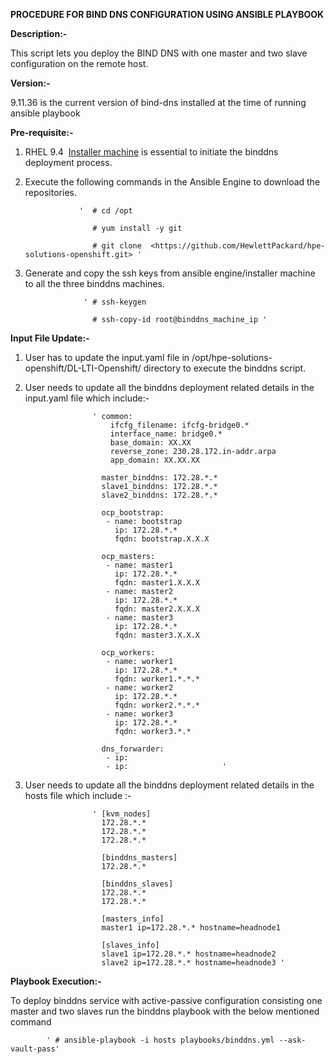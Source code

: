 ﻿**PROCEDURE FOR BIND DNS CONFIGURATION USING ANSIBLE PLAYBOOK**

**Description:-**

This script lets you deploy the BIND DNS with one master and two slave configuration on the remote host.

**Version:-**

9.11.36 is the current version of bind-dns installed at the time of running ansible playbook

**Pre-requisite:-**

1. RHEL 9.4  [Installer machine](https://github.com/HewlettPackard/hpe-solutions-openshift/blob/master/DL-LTI-Openshift/Readme.md "https://github.com/HewlettPackard/hpe-solutions-openshift/blob/master/DL-LTI-Openshift/Readme.md") is essential to initiate the binddns deployment process.
2. Execute the following commands in the Ansible Engine to download the repositories.

                   '  # cd /opt

                      # yum install -y git

                      # git clone  <https://github.com/HewlettPackard/hpe-solutions-openshift.git> '

3. Generate and copy the ssh keys from ansible engine/installer machine to all the three binddns machines.

                    ' # ssh-keygen 

                      # ssh-copy-id root@binddns_machine_ip '


**Input File Update:-**

1. User has to update the input.yaml file in /opt/hpe-solutions-openshift/DL-LTI-Openshift/ directory to  execute the binddns script.
2. User needs to update all the binddns deployment related details in the input.yaml file which include:-
                      
                      ' common:
                          ifcfg_filename: ifcfg-bridge0.*
                          interface_name: bridge0.*
                          base_domain: XX.XX
                          reverse_zone: 230.28.172.in-addr.arpa
                          app_domain: XX.XX.XX  
                        
                        master_binddns: 172.28.*.*
                        slave1_binddns: 172.28.*.*
                        slave2_binddns: 172.28.*.*

                        ocp_bootstrap:
                         - name: bootstrap
                           ip: 172.28.*.*
                           fqdn: bootstrap.X.X.X
                        
                        ocp_masters:
                         - name: master1
                           ip: 172.28.*.*
                           fqdn: master1.X.X.X
                         - name: master2
                           ip: 172.28.*.*
                           fqdn: master2.X.X.X
                         - name: master3
                           ip: 172.28.*.*
                           fqdn: master3.X.X.X 

                        ocp_workers:
                         - name: worker1
                           ip: 172.28.*.*
                           fqdn: worker1.*.*.*
                         - name: worker2
                           ip: 172.28.*.*
                           fqdn: worker2.*.*.*
                         - name: worker3
                           ip: 172.28.*.*
                           fqdn: worker3.*.* 

                        dns_forwarder:
                         - ip: 
                         - ip:                     ' 

3. User needs to update all the binddns deployment related details in the hosts file which include :-
                     
                      ' [kvm_nodes]
                        172.28.*.*
                        172.28.*.*
                        172.28.*.*

                        [binddns_masters]
                        172.28.*.*

                        [binddns_slaves]
                        172.28.*.*
                        172.28.*.*

                        [masters_info]
                        master1 ip=172.28.*.* hostname=headnode1

                        [slaves_info]
                        slave1 ip=172.28.*.* hostname=headnode2
                        slave2 ip=172.28.*.* hostname=headnode3 '



**Playbook Execution:-**

To deploy binddns service with active-passive configuration consisting one master and two slaves run the binddns playbook with the below mentioned command                   

            ' # ansible-playbook -i hosts playbooks/binddns.yml --ask-vault-pass'




